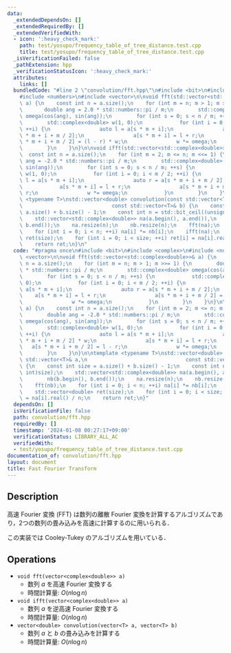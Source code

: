 ```yaml
---
data:
  _extendedDependsOn: []
  _extendedRequiredBy: []
  _extendedVerifiedWith:
  - icon: ':heavy_check_mark:'
    path: test/yosupo/frequency_table_of_tree_distance.test.cpp
    title: test/yosupo/frequency_table_of_tree_distance.test.cpp
  _isVerificationFailed: false
  _pathExtension: hpp
  _verificationStatusIcon: ':heavy_check_mark:'
  attributes:
    links: []
  bundledCode: "#line 2 \"convolution/fft.hpp\"\n#include <bit>\n#include <complex>\n\
    #include <numbers>\n#include <vector>\n\nvoid fft(std::vector<std::complex<double>>&\
    \ a) {\n    const int n = a.size();\n    for (int m = n; m > 1; m >>= 1) {\n \
    \       double ang = 2.0 * std::numbers::pi / m;\n        std::complex<double>\
    \ omega(cos(ang), sin(ang));\n        for (int s = 0; s < n / m; ++s) {\n    \
    \        std::complex<double> w(1, 0);\n            for (int i = 0; i < m / 2;\
    \ ++i) {\n                auto l = a[s * m + i];\n                auto r = a[s\
    \ * m + i + m / 2];\n                a[s * m + i] = l + r;\n                a[s\
    \ * m + i + m / 2] = (l - r) * w;\n                w *= omega;\n            }\n\
    \        }\n    }\n}\n\nvoid ifft(std::vector<std::complex<double>>& a) {\n  \
    \  const int n = a.size();\n    for (int m = 2; m <= n; m <<= 1) {\n        double\
    \ ang = -2.0 * std::numbers::pi / m;\n        std::complex<double> omega(cos(ang),\
    \ sin(ang));\n        for (int s = 0; s < n / m; ++s) {\n            std::complex<double>\
    \ w(1, 0);\n            for (int i = 0; i < m / 2; ++i) {\n                auto\
    \ l = a[s * m + i];\n                auto r = a[s * m + i + m / 2] * w;\n    \
    \            a[s * m + i] = l + r;\n                a[s * m + i + m / 2] = l -\
    \ r;\n                w *= omega;\n            }\n        }\n    }\n}\n\ntemplate\
    \ <typename T>\nstd::vector<double> convolution(const std::vector<T>& a,\n   \
    \                             const std::vector<T>& b) {\n    const int size =\
    \ a.size() + b.size() - 1;\n    const int n = std::bit_ceil((unsigned int)size);\n\
    \    std::vector<std::complex<double>> na(a.begin(), a.end()),\n        nb(b.begin(),\
    \ b.end());\n    na.resize(n);\n    nb.resize(n);\n    fft(na);\n    fft(nb);\n\
    \    for (int i = 0; i < n; ++i) na[i] *= nb[i];\n    ifft(na);\n    std::vector<double>\
    \ ret(size);\n    for (int i = 0; i < size; ++i) ret[i] = na[i].real() / n;\n\
    \    return ret;\n}\n"
  code: "#pragma once\n#include <bit>\n#include <complex>\n#include <numbers>\n#include\
    \ <vector>\n\nvoid fft(std::vector<std::complex<double>>& a) {\n    const int\
    \ n = a.size();\n    for (int m = n; m > 1; m >>= 1) {\n        double ang = 2.0\
    \ * std::numbers::pi / m;\n        std::complex<double> omega(cos(ang), sin(ang));\n\
    \        for (int s = 0; s < n / m; ++s) {\n            std::complex<double> w(1,\
    \ 0);\n            for (int i = 0; i < m / 2; ++i) {\n                auto l =\
    \ a[s * m + i];\n                auto r = a[s * m + i + m / 2];\n            \
    \    a[s * m + i] = l + r;\n                a[s * m + i + m / 2] = (l - r) * w;\n\
    \                w *= omega;\n            }\n        }\n    }\n}\n\nvoid ifft(std::vector<std::complex<double>>&\
    \ a) {\n    const int n = a.size();\n    for (int m = 2; m <= n; m <<= 1) {\n\
    \        double ang = -2.0 * std::numbers::pi / m;\n        std::complex<double>\
    \ omega(cos(ang), sin(ang));\n        for (int s = 0; s < n / m; ++s) {\n    \
    \        std::complex<double> w(1, 0);\n            for (int i = 0; i < m / 2;\
    \ ++i) {\n                auto l = a[s * m + i];\n                auto r = a[s\
    \ * m + i + m / 2] * w;\n                a[s * m + i] = l + r;\n             \
    \   a[s * m + i + m / 2] = l - r;\n                w *= omega;\n            }\n\
    \        }\n    }\n}\n\ntemplate <typename T>\nstd::vector<double> convolution(const\
    \ std::vector<T>& a,\n                                const std::vector<T>& b)\
    \ {\n    const int size = a.size() + b.size() - 1;\n    const int n = std::bit_ceil((unsigned\
    \ int)size);\n    std::vector<std::complex<double>> na(a.begin(), a.end()),\n\
    \        nb(b.begin(), b.end());\n    na.resize(n);\n    nb.resize(n);\n    fft(na);\n\
    \    fft(nb);\n    for (int i = 0; i < n; ++i) na[i] *= nb[i];\n    ifft(na);\n\
    \    std::vector<double> ret(size);\n    for (int i = 0; i < size; ++i) ret[i]\
    \ = na[i].real() / n;\n    return ret;\n}"
  dependsOn: []
  isVerificationFile: false
  path: convolution/fft.hpp
  requiredBy: []
  timestamp: '2024-01-08 00:27:17+09:00'
  verificationStatus: LIBRARY_ALL_AC
  verifiedWith:
  - test/yosupo/frequency_table_of_tree_distance.test.cpp
documentation_of: convolution/fft.hpp
layout: document
title: Fast Fourier Transform
---
```


## Description

高速 Fourier 変換 (FFT) は数列の離散 Fourier 変換を計算するアルゴリズムであり，2つの数列の畳み込みを高速に計算するのに用いられる．

この実装では Cooley-Tukey のアルゴリズムを用いている．

## Operations

- `void fft(vector<complex<double>> a)`
    - 数列 $a$ を高速 Fourier 変換する
    - 時間計算量: $O(n\log n)$
- `void ifft(vector<complex<double>> a)`
    - 数列 $a$ を逆高速 Fourier 変換する
    - 時間計算量: $O(n\log n)$
- `vector<double> convolution(vector<T> a, vector<T> b)`
    - 数列 $a$ と $b$ の畳み込みを計算する
    - 時間計算量: $O(n\log n)$